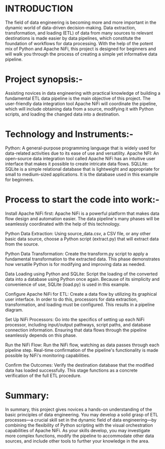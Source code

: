 # INTRODUCTION
The field of data engineering is becoming more and more important in the dynamic world of data-driven decision-making. Data extraction, transformation, and loading (ETL) of data from many sources to relevant destinations is made easier by data pipelines, which constitute the foundation of workflows for data processing. With the help of the potent mix of Python and Apache NiFi, this project is designed for beginners and will walk you through the process of creating a simple yet informative data pipeline.

# Project synopsis:-

Assisting novices in data engineering with practical knowledge of building a fundamental ETL data pipeline is the main objective of this project. The user-friendly data integration tool Apache NiFi will coordinate the pipeline, which will include obtaining data from a source, modifying it with Python scripts, and loading the changed data into a destination.


# Technology and Instruments:-

Python: A general-purpose programming language that is widely used for data-related activities due to its ease of use and versatility.
Apache NFI: An open-source data integration tool called Apache NiFi has an intuitive user interface that makes it possible to create intricate data flows.
SQLLite: SQLite is a simple relational database that is lightweight and appropriate for small to medium-sized applications. It is the database used in this example for beginners.

# Process to start the code into work:-

Install Apache NiFi first: Apache NiFi is a powerful platform that makes data flow design and automation easier. The data pipeline's many phases will be seamlessly coordinated with the help of this technology.

Python Data Extraction: Using source_data.csv, a CSV file, or any other basic data source, choose a Python script (extract.py) that will extract data from the source.

Python Data Transformation: Create the transform.py script to apply a fundamental transformation to the extracted data. This phase demonstrates how versatile Python is for modifying and improving data as needed.


Data Loading using Python and SQLite: Script the loading of the converted data into a database using Python once again. Because of its simplicity and convenience of use, SQLite (load.py) is used in this example.

Configure Apache NiFi for ETL: Create a data flow by utilizing its graphical user interface. In order to do this, processors for data extraction, transformation, and loading must be configured. This results in a pipeline diagram.

Set Up NiFi Processors: Go into the specifics of setting up each NiFi processor, including input/output pathways, script paths, and database connection information. Ensuring that data flows through the pipeline seamlessly depends on this phase.

Run the NiFi Flow: Run the NiFi flow, watching as data passes through each pipeline step. Real-time confirmation of the pipeline's functionality is made possible by NiFi's monitoring capabilities.

Confirm the Outcomes: Verify the destination database that the modified data has loaded successfully. This stage functions as a concrete verification of the full ETL procedure.

# Summary:
In summary, this project gives novices a hands-on understanding of the basic principles of data engineering. You may develop a solid grasp of ETL processes—a crucial skill set in the dynamic field of data engineering—by combining the flexibility of Python scripting with the visual orchestration capabilities of Apache NiFi. As your skills develop, you may investigate more complex functions, modify the pipeline to accommodate other data sources, and include other tools to further your knowledge in the area.



